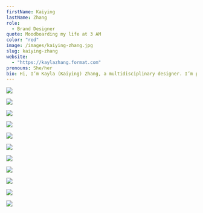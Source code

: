 ```yaml
---
firstName: Kaiying
lastName: Zhang
role:
  - Brand Designer
quote: Moodboarding my life at 3 AM
color: "red"
image: /images/kaiying-zhang.jpg
slug: kaiying-zhang
website:
  - "https://kaylazhang.format.com"
pronouns: She/her
bio: Hi, I’m Kayla (Kaiying) Zhang, a multidisciplinary designer. I’m passionate about connecting design with nature, culture, and daily life—whether through marketing, service innovation, or storytelling. My work blends strategy and creativity to explore new ways of making design more inclusive, joyful, and forward-looking.
---
```


![](/media/kaiying-zhang/east2.webp)

![](/media/kaiying-zhang/fan1.webp)

![](/media/kaiying-zhang/e55.webp)

![](/media/kaiying-zhang/east6.webp)

![](/media/kaiying-zhang/es3.webp)

![](/media/kaiying-zhang/e22.webp)

![](/media/kaiying-zhang/e22.webp)

![](/media/kaiying-zhang/building.webp)

![](/media/kaiying-zhang/banner.webp)

![](/media/kaiying-zhang/posters.webp)

![](/media/kaiying-zhang/eastsite-logo.webp)
